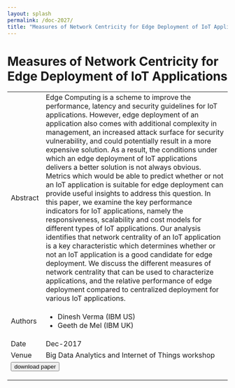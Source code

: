 ```yaml
---
layout: splash
permalink: /doc-2027/
title: "Measures of Network Centricity for Edge Deployment of IoT Applications"
---
```


# Measures of Network Centricity for Edge Deployment of IoT Applications

<table>
    <tbody>
    <tr>
        <td>Abstract</td>
        <td>Edge Computing is a scheme to improve the performance, latency and security guidelines for IoT applications. However, edge deployment of an application also comes with additional complexity in management, an increased attack surface for security vulnerability, and could potentially result in a more expensive solution. As a result, the conditions under which an edge deployment of IoT applications delivers a better solution is not always obvious. Metrics which would be able to predict whether or not an IoT application is suitable for edge deployment can provide useful insights to address this question. In this paper, we examine the key performance indicators for IoT applications, namely the responsiveness, scalability and cost models for different types of IoT applications. Our analysis identifies that network centrality of an IoT application is a key characteristic which determines whether or not an IoT application is a good candidate for edge deployment. We discuss the different measures of network centrality that can be used to characterize applications, and the relative performance of edge deployment compared to centralized deployment for various IoT applications.</td>
    </tr>
    <tr>
        <td>Authors</td>
        <td>
            <ul>
                <li>Dinesh Verma (IBM US)</li>
                <li>Geeth de Mel (IBM UK)</li>
            </ul>
        </td>
    </tr>
    <tr>
        <td>Date</td>
        <td>Dec-2017</td>
    </tr>
    <tr>
        <td>Venue</td>
        <td>Big Data Analytics and Internet of Things workshop</td>
    </tr>
        <tr>
            <td colspan="2">
                <form method="get" action="https://dais-ita.org/sites/default/files/S38212_4855.pdf">
                    <button type="submit">download paper</button>
                </form>
            </td>
        </tr>
    </tbody>
</table>
